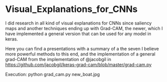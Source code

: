 # Visual_Explanations_for_CNNs
I did research in all kind of visual explanations for CNNs since saliency maps and another techniques ending up with Grad-CAM, the newer, which I have implemented a general version that can be used for any model in keras.

Here you can find a presentations with a summary of a the seven I believe more powerful methods to this end, and the implementation of a general grad-CAM from the implementation of @jacobgil in https://github.com/jacobgil/keras-grad-cam/blob/master/grad-cam.py

Execution:
python grad_cam.py new_boat.jpg
